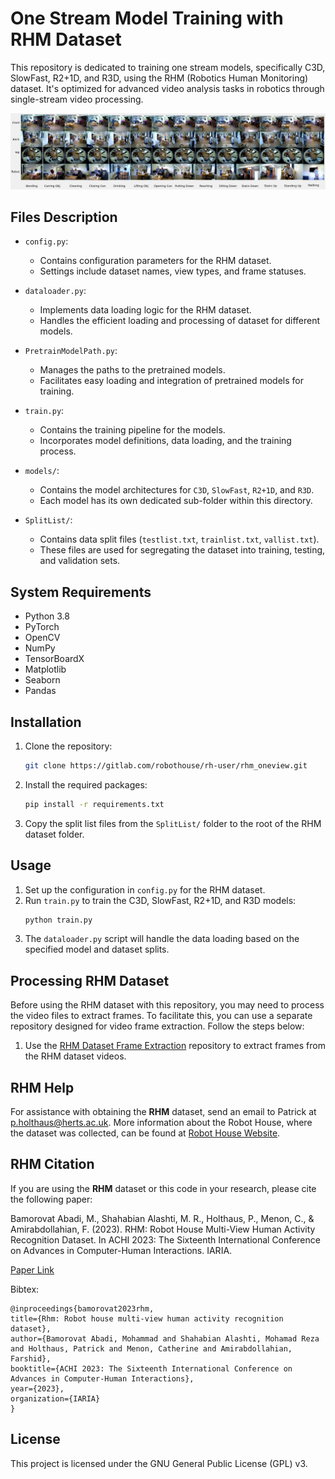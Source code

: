 # One Stream Model Training with RHM Dataset

This repository is dedicated to training one stream models, specifically C3D, SlowFast, R2+1D, and R3D, using the RHM (Robotics Human Monitoring) dataset. It's optimized for advanced video analysis tasks in robotics through single-stream video processing.

![RHM Dataset](RHM_sample_all.png)

## Files Description

- `config.py`: 
    - Contains configuration parameters for the RHM dataset.
    - Settings include dataset names, view types, and frame statuses.

- `dataloader.py`: 
    - Implements data loading logic for the RHM dataset.
    - Handles the efficient loading and processing of dataset for different models.

- `PretrainModelPath.py`: 
    - Manages the paths to the pretrained models.
    - Facilitates easy loading and integration of pretrained models for training.

- `train.py`: 
    - Contains the training pipeline for the models.
    - Incorporates model definitions, data loading, and the training process.

- `models/`:
  - Contains the model architectures for `C3D`, `SlowFast`, `R2+1D`, and `R3D`. 
  - Each model has its own dedicated sub-folder within this directory.

- `SplitList/`:
    - Contains data split files (`testlist.txt`, `trainlist.txt`, `vallist.txt`).
    - These files are used for segregating the dataset into training, testing, and validation sets.

## System Requirements

- Python 3.8
- PyTorch
- OpenCV
- NumPy
- TensorBoardX
- Matplotlib
- Seaborn
- Pandas

## Installation

1. Clone the repository:
    ```bash
    git clone https://gitlab.com/robothouse/rh-user/rhm_oneview.git
    ```

2. Install the required packages:
    ```bash
    pip install -r requirements.txt
    ```

3. Copy the split list files from the `SplitList/` folder to the root of the RHM dataset folder.

## Usage

1. Set up the configuration in `config.py` for the RHM dataset.
2. Run `train.py` to train the C3D, SlowFast, R2+1D, and R3D models:
    ```bash
    python train.py
    ```
3. The `dataloader.py` script will handle the data loading based on the specified model and dataset splits.


## Processing RHM Dataset

Before using the RHM dataset with this repository, you may need to process the video files to extract frames. To facilitate this, you can use a separate repository designed for video frame extraction. Follow the steps below:

1. Use the [RHM Dataset Frame Extraction](https://gitlab.com/robothouse/rh-user/rhm_frame_extraction) repository to extract frames from the RHM dataset videos.

## RHM Help

For assistance with obtaining the **RHM** dataset, send an email to Patrick at [p.holthaus@herts.ac.uk](mailto:p.holthaus@herts.ac.uk). More information about the Robot House, where the dataset was collected, can be found at [Robot House Website](https://robothouse.herts.ac.uk/).

## RHM Citation

If you are using the **RHM** dataset or this code in your research, please cite the following paper:

Bamorovat Abadi, M., Shahabian Alashti, M. R., Holthaus, P., Menon, C., & Amirabdollahian, F. (2023). RHM: Robot House Multi-View Human Activity Recognition Dataset. In ACHI 2023: The Sixteenth International Conference on Advances in Computer-Human Interactions. IARIA.

[Paper Link](https://www.thinkmind.org/index.php?view=article&articleid=achi_2023_4_160_20077)

Bibtex:
```
@inproceedings{bamorovat2023rhm,
title={Rhm: Robot house multi-view human activity recognition dataset},
author={Bamorovat Abadi, Mohammad and Shahabian Alashti, Mohamad Reza and Holthaus, Patrick and Menon, Catherine and Amirabdollahian, Farshid},
booktitle={ACHI 2023: The Sixteenth International Conference on Advances in Computer-Human Interactions},
year={2023},
organization={IARIA}
}
```


## License

This project is licensed under the GNU General Public License (GPL) v3.

